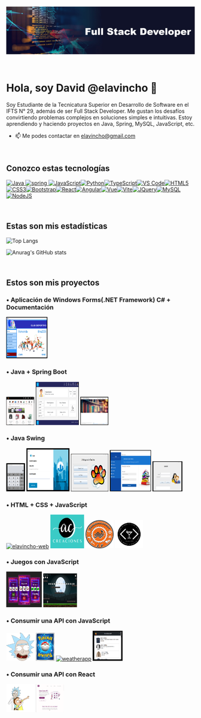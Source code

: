 ![bannerelavincho](https://github.com/elavincho/elavinchoweb/blob/master/assets/images/Software-Development_Banner%20-%20copia%20(2).jpg)

<br>

#  Hola, soy David @elavincho 👋

  Soy Estudiante de la Tecnicatura Superior en Desarrollo de Software en el IFTS N° 29, además de ser Full Stack Developer.  Me gustan los desafíos convirtiendo problemas complejos en soluciones simples e intuitivas.  Estoy aprendiendo y haciendo proyectos en Java, Spring, MySQL, JavaScript, etc.
<!---
- 👀 Me gusta programar y los nuevos desafios.
  
- 🌱 Estoy aprendiendo y haciendo proyectos con  | JAVA | SPRING | MySQL | JAVASCRIPT |

- 📖 Actualmente estoy haciendo la Técnicatura en Desarrollo de Software en el IFTS N° 29
--->
- 📫 Me podes contactar en elavincho@gmail.com



<br>

## Conozco estas tecnologías 

<p align="left">
<a href="https://www.oracle.com/java/" target="_blank" rel="noreferrer"><img src="https://raw.githubusercontent.com/danielcranney/readme-generator/main/public/icons/skills/java-colored.svg" width="36" height="36" alt="Java" /></a><a href="https://spring.io/" rel="nofollow"> <img src="https://camo.githubusercontent.com/53f0f04650bfc2aef2ec4fd578d1fca0ef7ecafe5a802eea6b8ee597cad9f936/68747470733a2f2f7777772e766563746f726c6f676f2e7a6f6e652f6c6f676f732f737072696e67696f2f737072696e67696f2d69636f6e2e737667" alt="spring" width="40" height="40" data-canonical-src="https://www.vectorlogo.zone/logos/springio/springio-icon.svg" style="max-width: 100%;"> </a><a href="https://developer.mozilla.org/en-US/docs/Web/JavaScript" target="_blank" rel="noreferrer"><img src="https://raw.githubusercontent.com/danielcranney/readme-generator/main/public/icons/skills/javascript-colored.svg" width="36" height="36" alt="JavaScript" /></a><a href="https://www.python.org/" target="_blank" rel="noreferrer"><img src="https://raw.githubusercontent.com/danielcranney/readme-generator/main/public/icons/skills/python-colored.svg" width="36" height="36" alt="Python" /></a><a href="https://www.typescriptlang.org/" target="_blank" rel="noreferrer"><img src="https://raw.githubusercontent.com/danielcranney/readme-generator/main/public/icons/skills/typescript-colored.svg" width="36" height="36" alt="TypeScript" /></a><a href="https://code.visualstudio.com/" target="_blank" rel="noreferrer"><img src="https://raw.githubusercontent.com/danielcranney/readme-generator/main/public/icons/skills/visualstudiocode.svg" width="36" height="36" alt="VS Code" /></a><a href="https://developer.mozilla.org/en-US/docs/Glossary/HTML5" target="_blank" rel="noreferrer"><img src="https://raw.githubusercontent.com/danielcranney/readme-generator/main/public/icons/skills/html5-colored.svg" width="36" height="36" alt="HTML5" /></a><a href="https://www.w3.org/TR/CSS/#css" target="_blank" rel="noreferrer"><img src="https://raw.githubusercontent.com/danielcranney/readme-generator/main/public/icons/skills/css3-colored.svg" width="36" height="36" alt="CSS3" /></a><a href="https://getbootstrap.com/" target="_blank" rel="noreferrer"><img src="https://raw.githubusercontent.com/danielcranney/readme-generator/main/public/icons/skills/bootstrap-colored.svg" width="36" height="36" alt="Bootstrap" /></a><a href="https://reactjs.org/" target="_blank" rel="noreferrer"><img src="https://raw.githubusercontent.com/danielcranney/readme-generator/main/public/icons/skills/react-colored.svg" width="36" height="36" alt="React" /></a><a href="https://angular.io/" target="_blank" rel="noreferrer"><img src="https://raw.githubusercontent.com/danielcranney/readme-generator/main/public/icons/skills/angularjs-colored.svg" width="36" height="36" alt="Angular" /></a><a href="https://vuejs.org/" target="_blank" rel="noreferrer"><img src="https://raw.githubusercontent.com/danielcranney/readme-generator/main/public/icons/skills/vuejs-colored.svg" width="36" height="36" alt="Vue" /></a><a href="https://vitejs.dev/" target="_blank" rel="noreferrer"><img src="https://raw.githubusercontent.com/danielcranney/readme-generator/main/public/icons/skills/vite-colored.svg" width="36" height="36" alt="Vite" /></a><a href="https://jquery.com/" target="_blank" rel="noreferrer"><img src="https://raw.githubusercontent.com/danielcranney/readme-generator/main/public/icons/skills/jquery-colored.svg" width="36" height="36" alt="JQuery" /></a><a href="https://www.mysql.com/" target="_blank" rel="noreferrer"><img src="https://raw.githubusercontent.com/danielcranney/readme-generator/main/public/icons/skills/mysql-colored.svg" width="36" height="36" alt="MySQL" /></a><a href="https://nodejs.org/en/" target="_blank" rel="noreferrer"><img src="https://raw.githubusercontent.com/danielcranney/readme-generator/main/public/icons/skills/nodejs-colored.svg" width="36" height="36" alt="NodeJS" /></a>

 <!---
<a href="https://www.mongodb.com/" target="_blank" rel="noreferrer"><img src="https://raw.githubusercontent.com/danielcranney/readme-generator/main/public/icons/skills/mongodb-colored.svg" width="36" height="36" alt="MongoDB" /></a><a href="https://flask.palletsprojects.com/en/2.0.x/" target="_blank" rel="noreferrer"><img src="https://raw.githubusercontent.com/danielcranney/readme-generator/main/public/icons/skills/flask-colored.svg" width="36" height="36" alt="Flask" /></a><a href="https://www.postgresql.org/" target="_blank" rel="noreferrer"><img src="https://raw.githubusercontent.com/danielcranney/readme-generator/main/public/icons/skills/postgresql-colored.svg" width="36" height="36" alt="PostgreSQL" /></a><a href="https://firebase.google.com/" target="_blank" rel="noreferrer"><img src="https://raw.githubusercontent.com/danielcranney/readme-generator/main/public/icons/skills/firebase-colored.svg" width="36" height="36" alt="Firebase" /></a><a href="https://cloud.google.com/" target="_blank" rel="noreferrer"><img src="https://raw.githubusercontent.com/danielcranney/readme-generator/main/public/icons/skills/googlecloud-colored.svg" width="36" height="36" alt="Google Cloud" /></a><a href="https://www.djangoproject.com/" target="_blank" rel="noreferrer"><img src="https://raw.githubusercontent.com/danielcranney/readme-generator/main/public/icons/skills/django-colored.svg" width="36" height="36" alt="Django" /></a><a href="https://flutter.dev/" target="_blank" rel="noreferrer"><img src="https://raw.githubusercontent.com/danielcranney/readme-generator/main/public/icons/skills/flutter-colored.svg" width="36" height="36" alt="Flutter" /></a><a href="https://www.docker.com/" target="_blank" rel="noreferrer"><img src="https://raw.githubusercontent.com/danielcranney/readme-generator/main/public/icons/skills/docker-colored.svg" width="36" height="36" alt="Docker" /></a><a href="https://aws.amazon.com" target="_blank" rel="noreferrer"><img src="https://raw.githubusercontent.com/danielcranney/readme-generator/main/public/icons/skills/aws-colored.svg" width="36" height="36" alt="Amazon Web Services" /></a> 
--->
</p>
                    
<br>

## Estas son mis estadísticas
![Top Langs](https://github-readme-stats.vercel.app/api/top-langs/?username=elavincho&layout=compact&theme=dark)

![Anurag's GitHub stats](https://github-readme-stats.vercel.app/api?username=elavincho&show_icons=true&theme=dark)

<br>

## Estos son mis proyectos

### • Aplicación de Windows Forms(.NET Framework) C# + Documentación
<a href="https://github.com/elavincho/ClubDeportivo" target="blank"><img src="https://github.com/elavincho/ClubDeportivo/blob/master/img/Captura_de_pantalla_2.png" width="110px" height="110px" alt="club_deportivo"/></a>

### • Java + Spring Boot

<a href="https://github.com/elavincho/ecommerce" target="blank"><img src="https://github.com/elavincho/ecommerce/blob/master/images/Captura_de_pantalla_1.png" width="75px" height="75px" alt="ecommerce"/></a>
<a href="https://github.com/elavincho/RecepcionEquipos" target="blank"><img src="https://github.com/elavincho/RecepcionEquipos/blob/master/images/Captura_de_pantalla_1.png" width="115px" height="115px" alt="recepcion_equipos"/></a>
<a href="https://github.com/elavincho/SpringBootBiblioteca" target="blank"><img src="https://github.com/elavincho/SpringBootBiblioteca/blob/main/img/Captura_de_pantalla_1.png" width="75px" height="75px" alt="spring_biblioteca"/></a>


### • Java Swing

<a href="https://github.com/elavincho/CalculadoraJavaSwing" target="blank"><img src="https://github.com/elavincho/CalculadoraJavaSwing/blob/master/img/Captura_de_pantalla_1.png" width="50px" height="75px" alt="calculadora"/></a>
<a href="https://github.com/elavincho/LoginJavaSwing" target="blank"><img src="https://github.com/elavincho/LoginJavaSwing/blob/master/img/Captura_de_pantalla_1.png" width="115px" height="115px" alt="login"/></a>
<a href="https://github.com/elavincho/PeluqueriaCanina" target="blank"><img src="https://github.com/elavincho/PeluqueriaCanina/blob/master/img/Captura_de_pantalla_1.png" width="100px" height="100px" alt="pelu_canina"/></a>
<a href="https://github.com/elavincho/iLIB_Biblioteca" target="blank"><img src="https://github.com/elavincho/iLIB_Biblioteca/blob/master/img/Captura_de_pantalla_1.png" width="110px" height="110px" alt="ilib"/></a>
<a href="https://github.com/elavincho/SistemaRolesPermisos" target="_blank"><img src="https://github.com/elavincho/SistemaRolesPermisos/blob/master/img/Captura_de_pantalla_1.png" width="80px" height="80px" alt="roles_permisos"/></a>

### • HTML + CSS + JavaScript

<a href="https://elavinchoweb.netlify.app/" rel="noreferrer" target="_blank"><img src="logo-elavincho.ico" width="75px" height="75px" alt="elavincho-web"/></a>
<a href="https://github.com/elavincho/ACCreaciones2.0" target="_blank"><img src="logo_ac_cuadrado.png" width="90px" height="90px" alt="ac-creaciones"/></a>
<a href="https://github.com/elavincho/LFConstrucciones" target="_blank"><img src="logo-ok.png" width="75px" height="75px" alt="lf-construcciones"/></a>
<a href="https://github.com/elavincho/CodeDrinks" target="_blank"><img src="logoCodeDrinksNegro.ico" width="75px" height="75px" alt="codeDrinks"/></a>

### • Juegos con JavaScript

<a href="https://github.com/elavincho/TragaMonedas2.0" target="_blank"><img src="https://github.com/elavincho/elavinchoweb/blob/master/assets/projects/tragamonedas.png" width="95px" height="95px" alt="tragamonedas"/></a> <a href="https://github.com/elavincho/GameOne" target="_blank"><img src="https://github.com/elavincho/GameOne/blob/master/assets/img1.png" width="90px" height="90px" alt="game_2D"/></a>   

### • Consumir una API con JavaScript

<a href="https://github.com/elavincho/rickandmortyapi" target="_blank"><img src="https://github.com/elavincho/rickandmortyapi/blob/master/img/logo.png" width="75px" height="75px" alt="rick_and_morty"/></a>   <a href="https://github.com/elavincho/pokeapi" target="_blank"><img src="https://github.com/elavincho/pokeapi/blob/master/img/back.webp" width="50px" height="75px" alt="pokemon"/></a>   <a href="https://github.com/elavincho/InteractiveWeatherApp" target="_blank"><img src="https://github.com/elavincho/InteractiveWeatherApp/blob/master/assets/Captura_de_pantalla_1.png" width="85px" height="85px" alt="weatherapp"/></a>   <a href="https://github.com/elavincho/FakeStoreAPI" target="_blank"><img src="https://github.com/elavincho/FakeStoreAPI/blob/master/img/Captura_de_pantalla_1.png" width="80px" height="80px" alt="fake_store_api"/></a>

### • Consumir una API con React

<a href="https://github.com/elavincho/ReactRickAndMorty" target="blank"><img src="https://github.com/elavincho/ReactRickAndMorty/blob/master/img/rick_morty.png" width="75px" height="75px" alt="rick_and_morty"/></a>   <a href="https://github.com/elavincho/ReactVentasApp" target="_blank"><img src="https://github.com/elavincho/ReactVentasApp/blob/master/img/imgfakestoreapi.png" width="75px" height="75px" target="_blank" alt="fakestore"/></a>



<!---
elavincho/elavincho is a ✨ special ✨ repository because its `README.md` (this file) appears on your GitHub profile.
You can click the Preview link to take a look at your changes.--->

